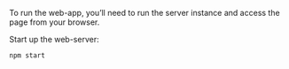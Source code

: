To run the web-app, you’ll need to run the server instance and access the page from your browser.

Start up the web-server:

```bash
npm start
```
